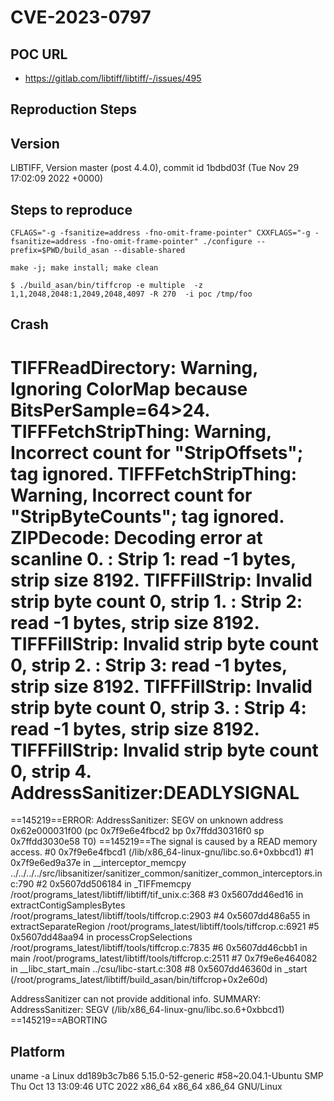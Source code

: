 # CVE-2023-0797

## POC URL
- https://gitlab.com/libtiff/libtiff/-/issues/495

## Reproduction Steps


## Version
LIBTIFF, Version master (post 4.4.0), commit id 1bdbd03f (Tue Nov 29 17:02:09 2022 +0000)
## Steps to reproduce

```CFLAGS="-g -fsanitize=address -fno-omit-frame-pointer" CXXFLAGS="-g -fsanitize=address -fno-omit-frame-pointer" ./configure --prefix=$PWD/build_asan --disable-shared```

```make -j; make install; make clean```

```$ ./build_asan/bin/tiffcrop -e multiple  -z 1,1,2048,2048:1,2049,2048,4097 -R 270  -i poc /tmp/foo```

## Crash
TIFFReadDirectory: Warning, Ignoring ColorMap because BitsPerSample=64>24.
TIFFFetchStripThing: Warning, Incorrect count for "StripOffsets"; tag ignored.
TIFFFetchStripThing: Warning, Incorrect count for "StripByteCounts"; tag ignored.
ZIPDecode: Decoding error at scanline 0.
: Strip 1: read -1 bytes, strip size 8192.
TIFFFillStrip: Invalid strip byte count 0, strip 1.
: Strip 2: read -1 bytes, strip size 8192.
TIFFFillStrip: Invalid strip byte count 0, strip 2.
: Strip 3: read -1 bytes, strip size 8192.
TIFFFillStrip: Invalid strip byte count 0, strip 3.
: Strip 4: read -1 bytes, strip size 8192.
TIFFFillStrip: Invalid strip byte count 0, strip 4.
AddressSanitizer:DEADLYSIGNAL
=================================================================
==145219==ERROR: AddressSanitizer: SEGV on unknown address 0x62e000031f00 (pc 0x7f9e6e4fbcd2 bp 0x7ffdd30316f0 sp 0x7ffdd3030e58 T0)
==145219==The signal is caused by a READ memory access.
    #0 0x7f9e6e4fbcd1  (/lib/x86_64-linux-gnu/libc.so.6+0xbbcd1)
    #1 0x7f9e6ed9a37e in __interceptor_memcpy ../../../../src/libsanitizer/sanitizer_common/sanitizer_common_interceptors.inc:790
    #2 0x5607dd506184 in _TIFFmemcpy /root/programs_latest/libtiff/libtiff/tif_unix.c:368
    #3 0x5607dd46ed16 in extractContigSamplesBytes /root/programs_latest/libtiff/tools/tiffcrop.c:2903
    #4 0x5607dd486a55 in extractSeparateRegion /root/programs_latest/libtiff/tools/tiffcrop.c:6921
    #5 0x5607dd48aa94 in processCropSelections /root/programs_latest/libtiff/tools/tiffcrop.c:7835
    #6 0x5607dd46cbb1 in main /root/programs_latest/libtiff/tools/tiffcrop.c:2511
    #7 0x7f9e6e464082 in __libc_start_main ../csu/libc-start.c:308
    #8 0x5607dd46360d in _start (/root/programs_latest/libtiff/build_asan/bin/tiffcrop+0x2e60d)

AddressSanitizer can not provide additional info.
SUMMARY: AddressSanitizer: SEGV (/lib/x86_64-linux-gnu/libc.so.6+0xbbcd1) 
==145219==ABORTING


## Platform

uname -a
Linux dd189b3c7b86 5.15.0-52-generic #58~20.04.1-Ubuntu SMP Thu Oct 13 13:09:46 UTC 2022 x86_64 x86_64 x86_64 GNU/Linux